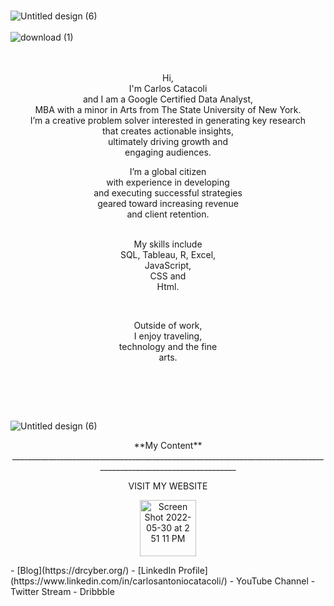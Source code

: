 ### 

![Untitled design (6)](https://user-images.githubusercontent.com/65633642/171059391-b7b9c6b4-7fdd-4adf-b4b4-b145b1f0a347.png)<br/><br/>
![download (1)](https://user-images.githubusercontent.com/65633642/171052243-d490fe4a-5246-47e9-9ea3-d6f9432ea961.jpeg)
 <br/>
  <br/>
   <br/>
<p align="center"> Hi, <br/>
  I'm Carlos Catacoli  <br/>
  and I am a Google Certified Data Analyst, <br/>
  MBA with a minor in Arts from The State University of New York.  <br/>
  I’m a creative problem solver 
  interested in generating key research <br/>
 that creates actionable insights, <br/>
  ultimately driving growth and <br/>
 engaging audiences. </p>

<p align="center">I’m a global citizen <br/>
 with experience in developing <br/>
 and executing successful strategies <br/>
  geared toward increasing revenue <br/> and client retention.<br/><br/>
 </p>
<p align="center">My skills include <br/>
 SQL, Tableau, R, Excel,<br/>
 JavaScript, <br/>
 CSS and <br/>
 Html. </p>
<br/>
<p align="center">Outside of work, <br/>
 I enjoy traveling,<br/> technology and the fine 
 <br/> arts. </p>  <br/><br/></p>
 
 
 




</br>

![Untitled design (6)](https://user-images.githubusercontent.com/65633642/171059391-b7b9c6b4-7fdd-4adf-b4b4-b145b1f0a347.png)

<p align="center">**My Content**
________________________________________________________________________________________________________________
<p align="center">VISIT MY WEBSITE</p>


<p align="center">
<img width="90" alt="Screen Shot 2022-05-30 at 2 51 11 PM" src="https://user-images.githubusercontent.com/65633642/171052825-317a3867-ac25-43c3-947e-40bab5d9a4e6.png">
</p>
- [Blog](https://drcyber.org/)
- [LinkedIn Profile](https://www.linkedin.com/in/carlosantoniocatacoli/)
- YouTube Channel
- Twitter Stream
- Dribbble



<!--
**datagig/datagig** is a ✨ _special_ ✨ repository because its `README.md` (this file) appears on your GitHub profile.

Here are some ideas to get you started:

- 🔭 I’m currently working on ...
- 🌱 I’m currently learning ...
- 👯 I’m looking to collaborate on ...
- 🤔 I’m looking for help with ...
- 💬 Ask me about ...
- 📫 How to reach me: ...
- 😄 Pronouns: ...
- ⚡ Fun fact: ...
-->
